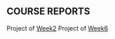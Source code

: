 ## COURSE REPORTS

Project of [Week2](https://github.com/lauramekaj/Week2)
Project of [Week6](https://github.com/lauramekaj/Week6)






